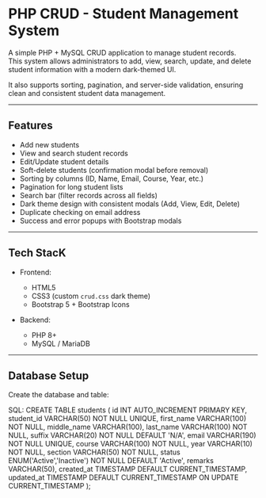 # PHP CRUD - Student Management System

A simple PHP + MySQL CRUD application to manage student records.  
This system allows administrators to add, view, search, update, and delete student information with a modern dark-themed UI.  

It also supports sorting, pagination, and server-side validation, ensuring clean and consistent student data management.

---

## Features

- Add new students  
- View and search student records  
- Edit/Update student details  
- Soft-delete students (confirmation modal before removal)  
- Sorting by columns (ID, Name, Email, Course, Year, etc.)  
- Pagination for long student lists  
- Search bar (filter records across all fields)  
- Dark theme design with consistent modals (Add, View, Edit, Delete)  
- Duplicate checking on email address  
- Success and error popups with Bootstrap modals  

---

## Tech StacK

- Frontend:  
  - HTML5  
  - CSS3 (custom `crud.css` dark theme)  
  - Bootstrap 5 + Bootstrap Icons  

- Backend:  
  - PHP 8+  
  - MySQL / MariaDB  

---

## Database Setup

Create the database and table:

SQL:
CREATE TABLE students (
  id INT AUTO_INCREMENT PRIMARY KEY,
  student_id VARCHAR(50) NOT NULL UNIQUE,
  first_name VARCHAR(100) NOT NULL,
  middle_name VARCHAR(100),
  last_name VARCHAR(100) NOT NULL,
  suffix VARCHAR(20) NOT NULL DEFAULT 'N/A',
  email VARCHAR(190) NOT NULL UNIQUE,
  course VARCHAR(100) NOT NULL,
  year VARCHAR(10) NOT NULL,
  section VARCHAR(50) NOT NULL,
  status ENUM('Active','Inactive') NOT NULL DEFAULT 'Active',
  remarks VARCHAR(50),
  created_at TIMESTAMP DEFAULT CURRENT_TIMESTAMP,
  updated_at TIMESTAMP DEFAULT CURRENT_TIMESTAMP ON UPDATE CURRENT_TIMESTAMP
);
